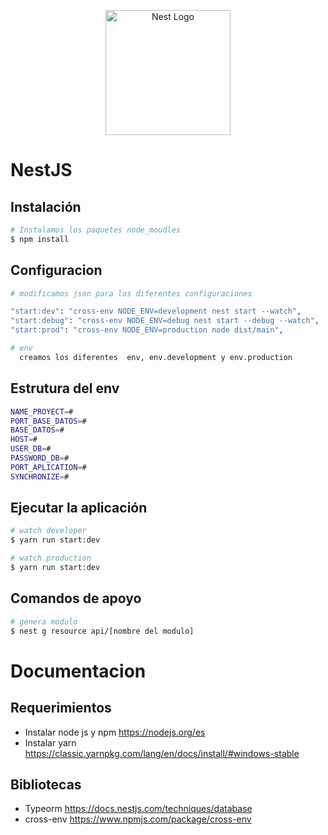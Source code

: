 <p align="center">
  <a href="http://nestjs.com/" target="blank"><img src="https://nestjs.com/img/logo-small.svg" width="200" alt="Nest Logo" /></a>
</p>

# NestJS

## Instalación

```bash
# Instalamos los paquetes node_moudles
$ npm install
```

## Configuracion

```bash
# modificamos json para los diferentes configuraciones

"start:dev": "cross-env NODE_ENV=development nest start --watch",
"start:debug": "cross-env NODE_ENV=debug nest start --debug --watch",
"start:prod": "cross-env NODE_ENV=production node dist/main",
```

```bash
# env
  creamos los diferentes  env, env.development y env.production
```

## Estrutura del env

```bash
NAME_PROYECT=#
PORT_BASE_DATOS=#
BASE_DATOS=#
HOST=#
USER_DB=#
PASSWORD_DB=#
PORT_APLICATION=#
SYNCHRONIZE=#
```

## Ejecutar la aplicación

```bash
# watch developer
$ yarn run start:dev
```

```bash
# watch production
$ yarn run start:dev
```



## Comandos de apoyo

```bash
# genera modulo
$ nest g resource api/[nombre del modulo]

```

# Documentacion

## Requerimientos
- Instalar node js y npm https://nodejs.org/es
- Instalar yarn https://classic.yarnpkg.com/lang/en/docs/install/#windows-stable

## Bibliotecas

- Typeorm https://docs.nestjs.com/techniques/database
- cross-env https://www.npmjs.com/package/cross-env





